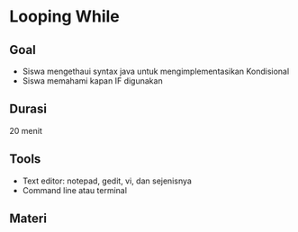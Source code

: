 # Looping While

## Goal
* Siswa mengethaui syntax java untuk mengimplementasikan Kondisional
* Siswa memahami kapan IF digunakan

## Durasi
20 menit

## Tools
* Text editor: notepad, gedit, vi, dan sejenisnya
* Command line atau terminal

## Materi
